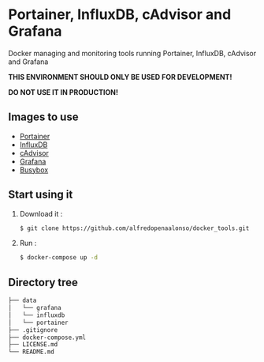 # Portainer, InfluxDB, cAdvisor and Grafana

Docker managing and monitoring tools running Portainer, InfluxDB, cAdvisor and Grafana

**THIS ENVIRONMENT SHOULD ONLY BE USED FOR DEVELOPMENT!**

**DO NOT USE IT IN PRODUCTION!**

## Images to use

* [Portainer](https://hub.docker.com/r/portainer/portainer/)
* [InfluxDB](https://hub.docker.com/r/tutum/influxdb/)
* [cAdvisor](https://hub.docker.com/r/google/cadvisor/)
* [Grafana](https://hub.docker.com/r/grafana/grafana/)
* [Busybox](https://hub.docker.com/_/busybox/)

## Start using it

1. Download it :

    ```sh
    $ git clone https://github.com/alfredopenaalonso/docker_tools.git
    ```

2. Run :

    ```sh
    $ docker-compose up -d
    ```

## Directory tree

```sh
├── data
│   └── grafana
│   └── influxdb
│   └── portainer
├── .gitignore
├── docker-compose.yml
├── LICENSE.md
└── README.md
```

